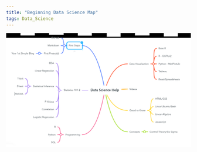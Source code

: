```yaml
---
title: "Beginning Data Science Map"
tags: Data_Science
---
```


<!-- Image Map Generated by http://www.image-map.net/ -->
<img src="/assets/img/black.png" alt="DS Knowledge Base" usemap="#image-map">

<map name="image-map">
    <area alt="First Steps" href="{{site.baseurl}}/docs/data-science-resources.md" coords="532,112,423,63" shape="rect">
    <area alt="github" title="github" href="{{site.baseurl}}/docs/data-science-resources.md" coords="304,15,377,45" shape="rect">
    <area  alt="stats" title="stats" href="stats" coords="391,370,524,424" shape="rect">
    <area alt="prog" title="prog" href="prog" coords="523,734,403,689" shape="rect">
    <area alt="dataviz" title="dataviz" href="dataviz" coords="1003,241,855,192" shape="rect">
    <area alt="vids" title="vids" href="vids" coords="855,371,920,416" shape="rect">
    <area alt="know" title="know" href="know" coords="855,519,981,562" shape="rect">
    <area alt="concepts" title="concepts" href="concepts" coords="849,672,943,712" shape="rect">
</map>
